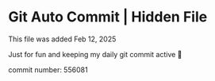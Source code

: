 # Git Auto Commit | Hidden File

This file was added Feb 12, 2025

Just for fun and keeping my daily git commit active 🤪

commit number: 556081
